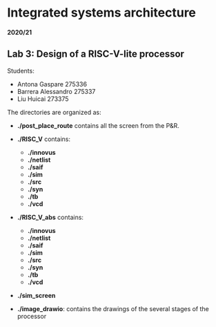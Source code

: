 # Integrated systems architecture

#### 2020/21

## Lab 3: Design of a RISC-V-lite processor

Students:
-	Antona Gaspare		275336
-	Barrera Alessandro	275337
-	Liu Huicai		273375

The directories are organized as:
- **./post_place_route**
    contains all the screen from the P&R.
- **./RISC_V**
    contains:
    - **./innovus**
    - **./netlist**
    - **./saif**
    - **./sim**
    - **./src**
    - **./syn**
    - **./tb**
    - **./vcd**

- **./RISC_V_abs**
    contains:
    - **./innovus**
    - **./netlist**
    - **./saif**
    - **./sim**
    - **./src**
    - **./syn**
    - **./tb**
    - **./vcd** 
   
   
- **./sim_screen**
   
- **./image_drawio**:
    contains the drawings of the several stages of the processor 
   
   
   
   
   
   
   
   
   
   
   
   
   
   

